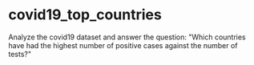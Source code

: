 # covid19_top_countries
Analyze the covid19 dataset and answer the question: "Which countries have had the highest number of positive cases against the number of tests?"
